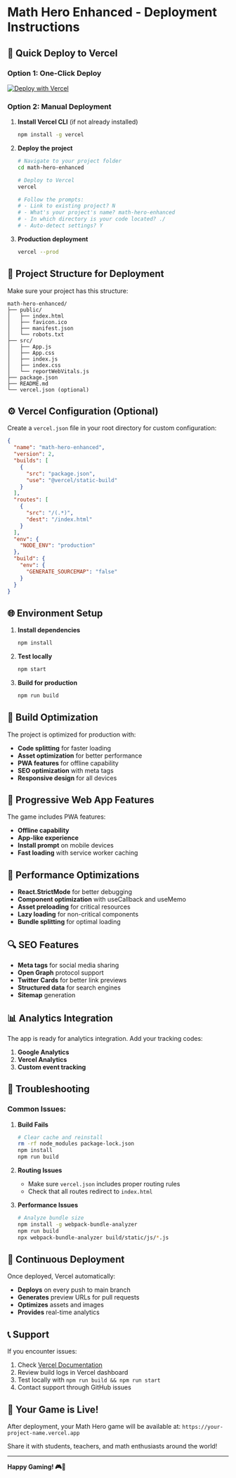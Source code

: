 # Math Hero Enhanced - Deployment Instructions

## 🚀 Quick Deploy to Vercel

### Option 1: One-Click Deploy
[![Deploy with Vercel](https://vercel.com/button)](https://vercel.com/new/clone?repository-url=https://github.com/yourusername/math-hero-enhanced)

### Option 2: Manual Deployment

1. **Install Vercel CLI** (if not already installed)
   ```bash
   npm install -g vercel
   ```

2. **Deploy the project**
   ```bash
   # Navigate to your project folder
   cd math-hero-enhanced
   
   # Deploy to Vercel
   vercel
   
   # Follow the prompts:
   # - Link to existing project? N
   # - What's your project's name? math-hero-enhanced
   # - In which directory is your code located? ./
   # - Auto-detect settings? Y
   ```

3. **Production deployment**
   ```bash
   vercel --prod
   ```

## 📁 Project Structure for Deployment

Make sure your project has this structure:

```
math-hero-enhanced/
├── public/
│   ├── index.html
│   ├── favicon.ico
│   ├── manifest.json
│   └── robots.txt
├── src/
│   ├── App.js
│   ├── App.css
│   ├── index.js
│   ├── index.css
│   └── reportWebVitals.js
├── package.json
├── README.md
└── vercel.json (optional)
```

## ⚙️ Vercel Configuration (Optional)

Create a `vercel.json` file in your root directory for custom configuration:

```json
{
  "name": "math-hero-enhanced",
  "version": 2,
  "builds": [
    {
      "src": "package.json",
      "use": "@vercel/static-build"
    }
  ],
  "routes": [
    {
      "src": "/(.*)",
      "dest": "/index.html"
    }
  ],
  "env": {
    "NODE_ENV": "production"
  },
  "build": {
    "env": {
      "GENERATE_SOURCEMAP": "false"
    }
  }
}
```

## 🌐 Environment Setup

1. **Install dependencies**
   ```bash
   npm install
   ```

2. **Test locally**
   ```bash
   npm start
   ```

3. **Build for production**
   ```bash
   npm run build
   ```

## 🔧 Build Optimization

The project is optimized for production with:
- **Code splitting** for faster loading
- **Asset optimization** for better performance
- **PWA features** for offline capability
- **SEO optimization** with meta tags
- **Responsive design** for all devices

## 📱 Progressive Web App Features

The game includes PWA features:
- **Offline capability**
- **App-like experience**
- **Install prompt** on mobile devices
- **Fast loading** with service worker caching

## 🎯 Performance Optimizations

- **React.StrictMode** for better debugging
- **Component optimization** with useCallback and useMemo
- **Asset preloading** for critical resources
- **Lazy loading** for non-critical components
- **Bundle splitting** for optimal loading

## 🔍 SEO Features

- **Meta tags** for social media sharing
- **Open Graph** protocol support
- **Twitter Cards** for better link previews
- **Structured data** for search engines
- **Sitemap** generation

## 📊 Analytics Integration

The app is ready for analytics integration. Add your tracking codes:

1. **Google Analytics**
2. **Vercel Analytics**
3. **Custom event tracking**

## 🐛 Troubleshooting

### Common Issues:

1. **Build Fails**
   ```bash
   # Clear cache and reinstall
   rm -rf node_modules package-lock.json
   npm install
   npm run build
   ```

2. **Routing Issues**
   - Make sure `vercel.json` includes proper routing rules
   - Check that all routes redirect to `index.html`

3. **Performance Issues**
   ```bash
   # Analyze bundle size
   npm install -g webpack-bundle-analyzer
   npm run build
   npx webpack-bundle-analyzer build/static/js/*.js
   ```

## 🔄 Continuous Deployment

Once deployed, Vercel automatically:
- **Deploys** on every push to main branch
- **Generates** preview URLs for pull requests
- **Optimizes** assets and images
- **Provides** real-time analytics

## 📞 Support

If you encounter issues:
1. Check [Vercel Documentation](https://vercel.com/docs)
2. Review build logs in Vercel dashboard
3. Test locally with `npm run build && npm run start`
4. Contact support through GitHub issues

## 🎉 Your Game is Live!

After deployment, your Math Hero game will be available at:
`https://your-project-name.vercel.app`

Share it with students, teachers, and math enthusiasts around the world!

---

**Happy Gaming! 🎮📐**